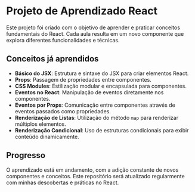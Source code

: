 # Projeto de Aprendizado React

Este projeto foi criado com o objetivo de aprender e praticar conceitos fundamentais do React. Cada aula resulta em um novo componente que explora diferentes funcionalidades e técnicas.

## Conceitos já aprendidos

- **Básico do JSX**: Estrutura e sintaxe do JSX para criar elementos React.
- **Props**: Passagem de propriedades entre componentes.
- **CSS Modules**: Estilização modular e encapsulada para componentes.
- **Eventos no React**: Manipulação de eventos diretamente nos componentes.
- **Eventos por Props**: Comunicação entre componentes através de eventos passados como propriedades.
- **Renderização de Listas**: Utilização do método `map` para renderizar múltiplos elementos.
- **Renderização Condicional**: Uso de estruturas condicionais para exibir conteúdo dinamicamente.

## Progresso

O aprendizado está em andamento, com a adição constante de novos componentes e conceitos. Este repositório será atualizado regularmente com minhas descobertas e práticas no React.
